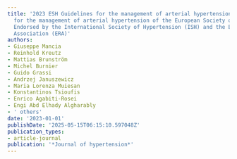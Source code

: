 ```yaml
---
title: '2023 ESH Guidelines for the management of arterial hypertension The Task Force
  for the management of arterial hypertension of the European Society of Hypertension:
  Endorsed by the International Society of Hypertension (ISH) and the European Renal
  Association (ERA)'
authors:
- Giuseppe Mancia
- Reinhold Kreutz
- Mattias Brunström
- Michel Burnier
- Guido Grassi
- Andrzej Januszewicz
- Maria Lorenza Muiesan
- Konstantinos Tsioufis
- Enrico Agabiti-Rosei
- Engi Abd Elhady Algharably
- ' others'
date: '2023-01-01'
publishDate: '2025-05-15T06:15:10.597048Z'
publication_types:
- article-journal
publication: '*Journal of hypertension*'
---
```

